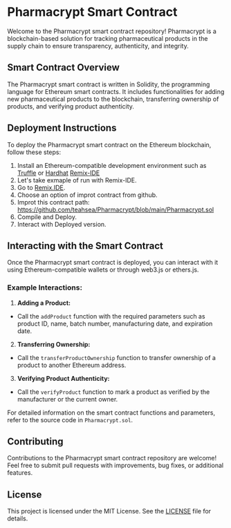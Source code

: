 # Pharmacrypt Smart Contract

Welcome to the Pharmacrypt smart contract repository! Pharmacrypt is a blockchain-based solution for tracking pharmaceutical products in the supply chain to ensure transparency, authenticity, and integrity.

## Smart Contract Overview

The Pharmacrypt smart contract is written in Solidity, the programming language for Ethereum smart contracts. It includes functionalities for adding new pharmaceutical products to the blockchain, transferring ownership of products, and verifying product authenticity.

## Deployment Instructions

To deploy the Pharmacrypt smart contract on the Ethereum blockchain, follow these steps:

1. Install an Ethereum-compatible development environment such as [Truffle](https://www.trufflesuite.com/docs/truffle/overview) or [Hardhat](https://hardhat.org/getting-started/) [Remix-IDE](https://remix.ethereum.org/#lang=en&optimize=false&runs=200&evmVersion=null&version=soljson-v0.8.25+commit.b61c2a91.js)
2. Let's take exmaple of run with Remix-IDE.
3. Go to [Remix.IDE](https://remix.ethereum.org/#lang=en&optimize=false&runs=200&evmVersion=null&version=soljson-v0.8.25+commit.b61c2a91.js).
4. Choose an option of improt contract from github.
5. Improt this contract path: https://github.com/teahsea/Pharmacrypt/blob/main/Pharmacrypt.sol
6. Compile and Deploy.
7. Interact with Deployed version.



## Interacting with the Smart Contract

Once the Pharmacrypt smart contract is deployed, you can interact with it using Ethereum-compatible wallets or through web3.js or ethers.js.

### Example Interactions:

1. **Adding a Product:**
- Call the `addProduct` function with the required parameters such as product ID, name, batch number, manufacturing date, and expiration date.

2. **Transferring Ownership:**
- Call the `transferProductOwnership` function to transfer ownership of a product to another Ethereum address.

3. **Verifying Product Authenticity:**
- Call the `verifyProduct` function to mark a product as verified by the manufacturer or the current owner.

For detailed information on the smart contract functions and parameters, refer to the source code in `Pharmacrypt.sol`.

## Contributing

Contributions to the Pharmacrypt smart contract repository are welcome! Feel free to submit pull requests with improvements, bug fixes, or additional features.

## License

This project is licensed under the MIT License. See the [LICENSE](LICENSE) file for details.

